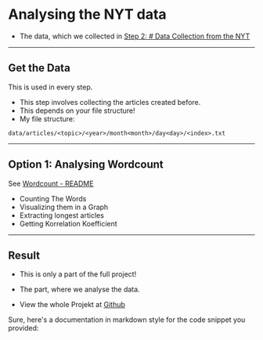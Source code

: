 # Analysing the NYT data

- The data, which we collected in [Step 2: # Data Collection from the NYT](../data-collection/)

---

## Get the Data

This is used in every step.

- This step involves collecting the articles created before.
- This depends on your file structure!
- My file structure:

```
data/articles/<topic>/<year>/month<month>/day<day>/<index>.txt
```

---

## Option 1: Analysing Wordcount

See [Wordcount - README](./Wordcount/)

- Counting The Words
- Visualizing them in a Graph
- Extracting longest articles
- Getting Korrelation Koefficient

---

## Result

- This is only a part of the full project!

- The part, where we analyse the data.

- View the whole Projekt at [Github](https://github.com/AdminL3/Jugend-Forscht/)

Sure, here's a documentation in markdown style for the code snippet you provided:

